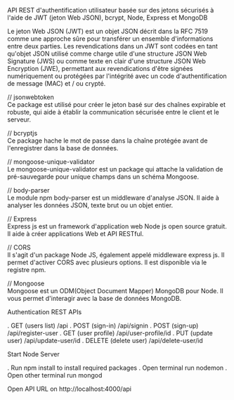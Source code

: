   API REST d'authentification utilisateur basée sur des jetons sécurisés à l'aide de JWT 
  (jeton Web JSON), bcrypt, Node, Express et MongoDB

  Le jeton Web JSON (JWT) est un objet JSON décrit dans la RFC 7519 comme une approche sûre 
  pour transférer un ensemble d'informations entre deux parties. Les revendications dans un JWT 
  sont codées en tant qu'objet JSON utilisé comme charge utile d'une structure JSON Web Signature 
  (JWS) ou comme texte en clair d'une structure JSON Web Encryption (JWE), permettant aux 
  revendications d'être signées numériquement ou protégées par l'intégrité avec un code
  d'authentification de message (MAC) et / ou crypté.

 
  // jsonwebtoken	
Ce package est utilisé pour créer le jeton basé sur des chaînes expirable et robuste,
qui aide à établir la communication sécurisée entre le client et le serveur.


  // bcryptjs	
Ce package hache le mot de passe dans la chaîne protégée avant de l'enregistrer
dans la base de données.


  // mongoose-unique-validator	
Le mongoose-unique-validator est un package qui attache la validation de pré-sauvegarde pour unique
champs dans un schéma Mongoose.


  // body-parser	
Le module npm body-parser  est un middleware d'analyse JSON. Il aide à analyser les données JSON,
texte brut ou un objet entier.


  // Express	
Express js est un framework d'application web Node js open source gratuit. Il aide à créer
applications Web et API RESTful.


  // CORS	
Il s'agit d'un package Node JS, également appelé middleware express js. Il permet d'activer
CORS avec plusieurs options. Il est disponible via le registre npm.


  // Mongoose	
Mongoose est un ODM(Object Document Mapper) MongoDB pour Node. Il vous permet d'interagir 
avec la base de données MongoDB.

  Authentication REST APIs

  . GET (users list) /api
  . POST (sign-in) /api/signin
  . POST (sign-up) /api/register-user
  . GET (user profile) /api/user-profile/id
  . PUT (update user) /api/update-user/id
  . DELETE (delete user) /api/delete-user/id


 Start Node Server

  . Run npm install to install required packages
  . Open terminal run nodemon
  . Open other terminal run mongod

 Open API URL on http://localhost:4000/api